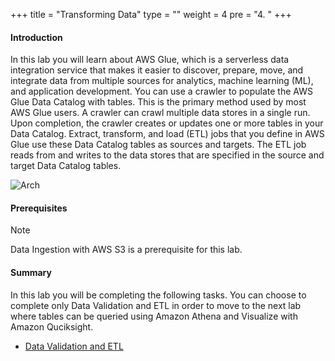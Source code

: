 +++
title = "Transforming Data"
type = ""
weight = 4
pre = "4. "
+++

#### Introduction
In this lab you will learn about AWS Glue, which is a serverless data integration service that makes it easier to discover, prepare, move, and integrate data from multiple sources for analytics, machine learning (ML), and application development. You can use a crawler to populate the AWS Glue Data Catalog with tables. This is the primary method used by most AWS Glue users. A crawler can crawl multiple data stores in a single run. Upon completion, the crawler creates or updates one or more tables in your Data Catalog. Extract, transform, and load (ETL) jobs that you define in AWS Glue use these Data Catalog tables as sources and targets. The ETL job reads from and writes to the data stores that are specified in the source and target Data Catalog tables.

![Arch](../../image/1.Introduction/001-TransformingDataArchitecture.png)

#### Prerequisites
> [!NOTE]
> Data Ingestion with AWS S3 is a prerequisite for this lab.

#### Summary
In this lab you will be completing the following tasks. You can choose to complete only Data Validation and ETL in order to move to the next lab where tables can be queried using Amazon Athena and Visualize with Amazon Quciksight.
- [Data Validation and ETL](4.1/)
